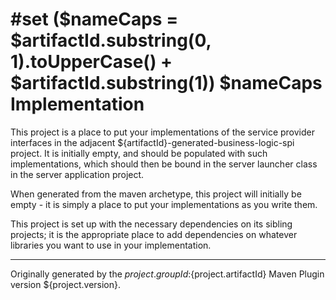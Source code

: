 #set ($nameCaps = $artifactId.substring(0, 1).toUpperCase() + $artifactId.substring(1))
$nameCaps Implementation
========================

This project is a place to put your implementations of the service provider interfaces
in the adjacent ${artifactId}-generated-business-logic-spi project.  It is initially
empty, and should be populated with such implementations, which should then be bound
in the server launcher class in the server application project.

When generated from the maven archetype, this project will initially be empty - it is
simply a place to put your implementations as you write them.

This project is set up with the necessary dependencies on its sibling projects; it is
the appropriate place to add dependencies on whatever libraries you want to use in
your implementation.


------------------------------------------------------------
Originally generated by the ${project.groupId}:${project.artifactId} Maven Plugin
version ${project.version}.
